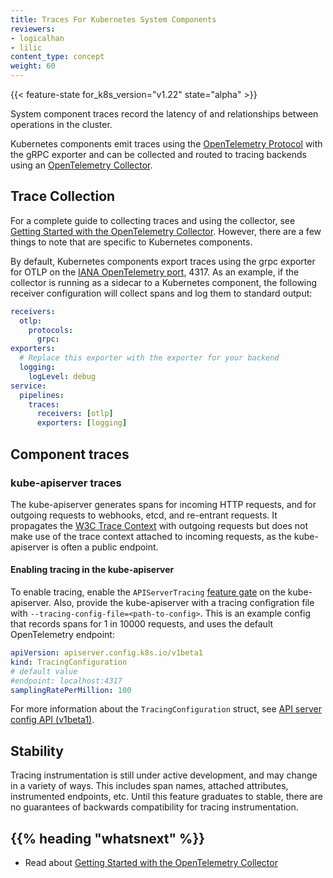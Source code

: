 ```yaml
---
title: Traces For Kubernetes System Components
reviewers:
- logicalhan
- lilic
content_type: concept
weight: 60
---
```


<!-- overview -->

{{< feature-state for_k8s_version="v1.22" state="alpha" >}}

System component traces record the latency of and relationships between operations in the cluster.

Kubernetes components emit traces using the
[OpenTelemetry Protocol](https://github.com/open-telemetry/opentelemetry-specification/blob/main/specification/protocol/otlp.md#opentelemetry-protocol-specification)
with the gRPC exporter and can be collected and routed to tracing backends using an
[OpenTelemetry Collector](https://github.com/open-telemetry/opentelemetry-collector#-opentelemetry-collector).

<!-- body -->

## Trace Collection

For a complete guide to collecting traces and using the collector, see
[Getting Started with the OpenTelemetry Collector](https://opentelemetry.io/docs/collector/getting-started/).
However, there are a few things to note that are specific to Kubernetes components.

By default, Kubernetes components export traces using the grpc exporter for OTLP on the
[IANA OpenTelemetry port](https://www.iana.org/assignments/service-names-port-numbers/service-names-port-numbers.xhtml?search=opentelemetry), 4317.
As an example, if the collector is running as a sidecar to a Kubernetes component,
the following receiver configuration will collect spans and log them to standard output:

```yaml
receivers:
  otlp:
    protocols:
      grpc:
exporters:
  # Replace this exporter with the exporter for your backend
  logging:
    logLevel: debug
service:
  pipelines:
    traces:
      receivers: [otlp]
      exporters: [logging]
```

## Component traces

### kube-apiserver traces

The kube-apiserver generates spans for incoming HTTP requests, and for outgoing requests
to webhooks, etcd, and re-entrant requests. It propagates the
[W3C Trace Context](https://www.w3.org/TR/trace-context/) with outgoing requests
but does not make use of the trace context attached to incoming requests,
as the kube-apiserver is often a public endpoint.

#### Enabling tracing in the kube-apiserver

To enable tracing, enable the `APIServerTracing`
[feature gate](/docs/reference/command-line-tools-reference/feature-gates/)
on the kube-apiserver. Also, provide the kube-apiserver with a tracing configration file
with `--tracing-config-file=<path-to-config>`. This is an example config that records
spans for 1 in 10000 requests, and uses the default OpenTelemetry endpoint:

```yaml
apiVersion: apiserver.config.k8s.io/v1beta1
kind: TracingConfiguration
# default value
#endpoint: localhost:4317
samplingRatePerMillion: 100
```

For more information about the `TracingConfiguration` struct, see
[API server config API (v1beta1)](/docs/reference/config-api/apiserver-config.v1beta1/#apiserver-k8s-io-v1beta1-TracingConfiguration).

## Stability

Tracing instrumentation is still under active development, and may change
in a variety of ways. This includes span names, attached attributes,
instrumented endpoints, etc. Until this feature graduates to stable,
there are no guarantees of backwards compatibility for tracing instrumentation.

## {{% heading "whatsnext" %}}

* Read about [Getting Started with the OpenTelemetry Collector](https://opentelemetry.io/docs/collector/getting-started/)

